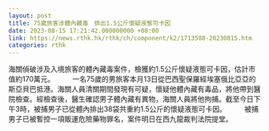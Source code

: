```yaml
---
layout: post
title: 75歲旅客涉體內藏毒　排出1.5公斤懷疑液態可卡因
date: 2023-08-15 17:21:42.000000000 +08:00
link: https://news.rthk.hk/rthk/ch/component/k2/1713588-20230815.htm
categories: rthk
---
```


海關偵破涉及入境旅客的體內藏毒案件，檢獲約1.5公斤懷疑液態可卡因，估計市值約170萬元。
　　 
一名75歲的男旅客本月13日從巴西聖保羅經埃塞俄比亞亞的斯亞貝巴抵港。海關人員清關期間發現有可疑，懷疑他體內藏有毒品，將他帶到醫院檢查。經檢查後，醫生確認男子體內藏有異物，海關人員將他拘捕。截至今日下午3時，被捕男子已從體內排出38袋共重約1.5公斤的懷疑液態可卡因。
　　 
被捕男子已被暫控一項販運危險藥物罪名，案件明日在西九龍裁判法院提堂。
